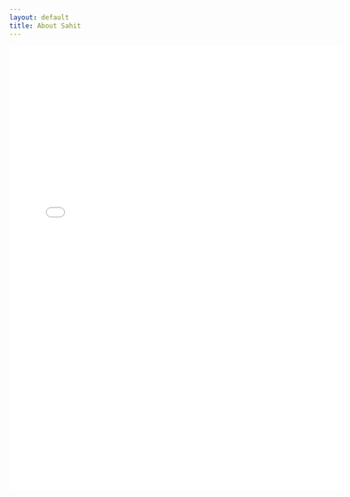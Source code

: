```yaml
---
layout: default
title: About Sahit
---
```


<!--<div class="post">
	<h1 class="pageTitle">About Me!</h1>
	<img src="{{ '/assets/img/me.jpg' | prepend: site.baseurl }}" alt=""> 
	<p class="intro">Sahit Chintalapudi is a first year Computer Science major at Georgia Tech.</p>
        <p> Hi There, I'm Sahit! I'm studying CS at Georgia Tech with concentrations in Artificial Intelligence and Theoretical Computer Science.
        I'm a big fan of robotics, math, and functional programming. I was born in Mount Olive, New Jersey, where I was lead developer for the
        <a href="https://mort11.org">Mount Olive Robotics Team</a>. I am Secretary of <a href="https://gtagency.github.io">The Agency</a>,
        Georgia Tech's Machine Learning research club for undergraduates. I am also a developer for <a href="https://robojackets.org">Robojackets</a>
        and <a href="hack.gt">Hack GT</a>. My research is currently in Human-Robot Interaction at the <a href="humanslab.ece.gatech.edu">Human-Automation
        Systems Lab</a>. When I'm not coding away, I like to read, listen to music (Mostly lots of Taylor Swift), and play tennis. </p>
</div>-->

<embed src="{{ '/assets/img/Resume0_public.pdf' | prepend: site.baseurl }}" width="600" height="800" alt="pdf" pluginspage="http://www.adobe.com/products/acrobat/readstep2.html">
